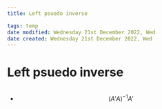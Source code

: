 ```yaml
---
title: Left psuedo inverse

tags: temp 
date modified: Wednesday 21st December 2022, Wed
date created: Wednesday 21st December 2022, Wed
---
```


# Left psuedo inverse
```toc
```

- $$(A'A)^{-1}A'$$



